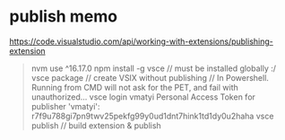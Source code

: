 # publish memo
https://code.visualstudio.com/api/working-with-extensions/publishing-extension
> nvm use ^16.17.0
> npm install -g vsce  // must be installed globally :/
> vsce package  // create VSIX without publishing
// In Powershell. Running from CMD will not ask for the PET, and fail with unauthorized...
> vsce login vmatyi
Personal Access Token for publisher 'vmatyi': r7f9u788gi7pn9twv25pekfg99y0ud1dnt7hink1td1dy0u2haha
> vsce publish  // build extension & publish
